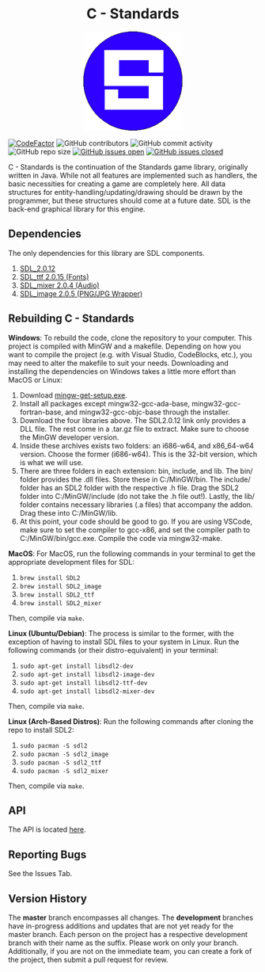 <h1 align="center">C - Standards</h1>

<p align="center">
  <img width="200" height="200" src="docs/standards.PNG">
</p>

[![CodeFactor](https://www.codefactor.io/repository/github/joshuacrotts/C-Standards/badge)](https://www.codefactor.io/repository/github/joshuacrotts/C-Standards) ![GitHub contributors](https://img.shields.io/github/contributors/JoshuaCrotts/C-Standards) ![GitHub commit activity](https://img.shields.io/github/commit-activity/m/JoshuaCrotts/C-Standards) ![GitHub repo size](https://img.shields.io/github/repo-size/JoshuaCrotts/C-Standards) [![GitHub issues open](https://img.shields.io/github/issues/JoshuaCrotts/C-Standards)]() 
[![GitHub issues closed](https://img.shields.io/github/issues-closed-raw/JoshuaCrotts/C-Standards)]()

C - Standards is the continuation of the Standards game library, originally written in Java. While not all features are implemented such as handlers, the basic necessities for creating a game are completely here. All data structures for entity-handling/updating/drawing should be drawn by the programmer, but these structures should come at a future date. SDL is the back-end graphical library for this engine.

## Dependencies

The only dependencies for this library are SDL components.

1. [SDL_2.0.12](https://www.libsdl.org/download-2.0.php)
2. [SDL_ttf 2.0.15 (Fonts)](https://www.libsdl.org/projects/SDL_ttf/)
3. [SDL_mixer 2.0.4 (Audio)](https://www.libsdl.org/projects/SDL_mixer/)
4. [SDL_image 2.0.5 (PNG/JPG Wrapper)](https://www.libsdl.org/projects/SDL_image/)

## Rebuilding C - Standards

**Windows**: To rebuild the code, clone the repository to your computer. This project is compiled with MinGW and a makefile. Depending on how you want to compile the project (e.g. with Visual Studio, CodeBlocks, etc.), you may need to alter the makefile to suit your needs. Downloading and installing the dependencies on Windows takes a little more effort than MacOS or Linux:
1. Download [mingw-get-setup.exe](https://osdn.net/projects/mingw/releases/).
2. Install all packages except mingw32-gcc-ada-base, mingw32-gcc-fortran-base, and mingw32-gcc-objc-base through the installer.
3. Download the four libraries above. The SDL2.0.12 link only provides a DLL file. The rest come in a .tar.gz file to extract. Make sure to choose the MinGW developer version.
4. Inside these archives exists two folders: an i686-w64, and x86_64-w64 version. Choose the former (i686-w64). This is the 32-bit version, which is what we will use.
5. There are three folders in each extension: bin, include, and lib. The bin/ folder provides the .dll files. Store these in C:/MinGW/bin. The include/ folder has an SDL2 folder with the respective .h file. Drag the SDL2 folder into C:/MinGW/include (do not take the .h file out!). Lastly, the lib/ folder contains necessary libraries (.a files) that accompany the addon. Drag these into C:/MinGW/lib.
6. At this point, your code should be good to go. If you are using VSCode, make sure to set the compiler to gcc-x86, and set the compiler path to C:/MinGW/bin/gcc.exe. Compile the code via mingw32-make.

**MacOS**: For MacOS, run the following commands in your terminal to get the appropriate development files for SDL:

1. <code>brew install SDL2</code>
2. <code>brew install SDL2_image</code>
3. <code>brew install SDL2_ttf</code>
4. <code>brew install SDL2_mixer</code>

Then, compile via <code>make</code>.

**Linux (Ubuntu/Debian)**: The process is similar to the former, with the exception of having to install SDL files to your system in Linux. Run the following commands (or their distro-equivalent) in your terminal:

1. <code>sudo apt-get install libsdl2-dev</code>
2. <code>sudo apt-get install libsdl2-image-dev</code>
3. <code>sudo apt-get install libsdl2-ttf-dev</code>
4. <code>sudo apt-get install libsdl2-mixer-dev</code>

Then, compile via <code>make</code>.

**Linux (Arch-Based Distros)**: Run the following commands after cloning the repo to install SDL2:

1. <code>sudo pacman -S sdl2</code>
2. <code>sudo pacman -S sdl2_image</code>
3. <code>sudo pacman -S sdl2_ttf</code>
4. <code>sudo pacman -S sdl2_mixer</code>

Then, compile via <code>make</code>.

## API

The API is located [here](https://joshuacrotts.us/C-Standards/).

## Reporting Bugs

See the Issues Tab.

## Version History
The **master** branch encompasses all changes. The **development** branches have in-progress additions and updates that are not yet ready for the master branch. Each person on the project has a respective development branch with their name as the suffix. Please work on only your branch. Additionally, if you are not on the immediate team, you can create a fork of the project, then submit a pull request for review.
